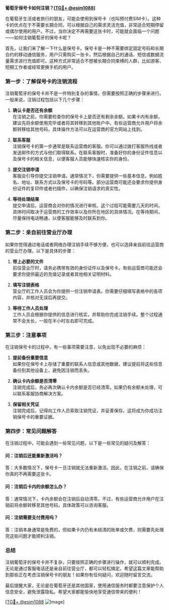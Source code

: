 **葡萄牙保号卡如何注销？[[TG💪+ @esim1088](https://t.me/s/esim1088)]**

在葡萄牙生活或者旅行的朋友，可能会使用到保号卡（也叫预付费SIM卡）。这种卡的优点在于不需要长期合同，可以根据自己的需求灵活充值，非常适合短期停留或偶尔使用的用户。不过，当你决定不再需要这张卡时，可能就会面临一个问题——如何注销葡萄牙的保号卡呢？

首先，让我们来了解一下什么是保号卡。保号卡是一种不需要绑定固定号码和长期合约的移动通信服务，用户只需购买一张卡，然后根据自己的通话、短信或数据流量需求进行充值即可。这种方式非常适合不想被长期合同束缚的人群，比如游客、短期工作者或经常更换手机的用户。

### **第一步：了解保号卡的注销流程**
注销葡萄牙的保号卡并不是一件特别复杂的事情，但需要按照正确的步骤来进行。一般来说，注销过程包括以下几个步骤：

1. **确认卡是否还有余额**  
   在注销之前，你需要检查你的保号卡上是否还有剩余余额。如果卡内有余额，建议先将余额使用完毕或者将其转移到其他账户中。有些运营商允许用户将余额转移给其他号码，具体操作方法可以在运营商的官方网站上找到。

2. **联系客服**  
   注销保号卡的第一步通常是联系运营商的客服。你可以通过拨打客服热线或者发送邮件的方式与他们取得联系。在联系客服时，准备好你的身份证件信息以及保号卡的相关信息，以便客服人员能够快速核实你的身份。

3. **提交注销申请**  
   客服会引导你提交注销申请。通常情况下，你需要提供一些基本信息，例如姓名、地址、联系方式以及保号卡的号码等。部分运营商可能还会要求你提供身份证件的复印件或者扫描件，以确保注销请求的真实性。

4. **等待处理结果**  
   提交申请后，运营商会对你的情况进行审核。这个过程可能需要几天的时间，具体时间取决于运营商的工作效率以及你所在地区的具体情况。在等待期间，尽量保持电话畅通，以便客服能够及时联系到你。

### **第二步：亲自前往营业厅办理**
如果你觉得通过电话或者网络办理注销手续不够方便，也可以选择亲自前往运营商的营业厅办理。以下是具体的步骤：

1. **带上必要的文件**  
   前往营业厅时，请务必携带有效的身份证件以及保号卡。有些运营商可能还会要求你提供最近的充值记录或者其他相关证明材料。

2. **填写注销表格**  
   营业厅的工作人员会为你提供一份注销申请表。你需要仔细填写表格中的各项内容，并核对无误后再提交。

3. **等待工作人员处理**  
   工作人员会根据你提供的信息进行核实，并帮助你完成注销手续。整个过程通常不会太长，一般在半小时左右即可完成。

### **第三步：注意事项**
在注销保号卡的过程中，有一些事项需要注意，以免出现不必要的麻烦：

1. **提前备份重要信息**  
   如果你在保号卡上存储了重要的联系人信息或其他数据，建议提前将这些信息备份到其他设备上，避免因注销而丢失。

2. **确认卡内余额是否清零**  
   注销完成后，务必再次确认卡内余额是否已经清零。如果仍有余额未处理，可以联系客服协商解决方案。

3. **保留相关凭证**  
   注销完成后，记得向工作人员索取注销凭证，并妥善保存。这将成为你成功注销保号卡的重要证据。

### **第四步：常见问题解答**
在注销过程中，可能会遇到一些常见问题，以下是一些常见的疑问及解答：

#### **问：注销后还能重新激活吗？**
答：大多数情况下，保号卡一旦注销就无法重新激活。因此，在注销之前，请确保你真的不再需要这张卡。

#### **问：注销后卡内的余额怎么办？**
答：通常情况下，卡内余额会在注销后自动清零。不过，有些运营商允许用户在注销前将余额转移至其他号码，具体政策可以咨询客服。

#### **问：注销需要支付费用吗？**
答：注销本身通常是免费的，但如果卡内仍有未结清的账单或欠费，则需要先处理完这些问题才能顺利注销。

### **总结**
注销葡萄牙的保号卡并不复杂，只要按照正确的步骤进行操作，就可以顺利完成。无论是通过客服电话还是亲自前往营业厅，都可以轻松搞定。希望这篇文章能帮助到那些正在考虑注销保号卡的朋友！如果你有任何疑问，欢迎随时留言交流。

最后提醒大家，无论是在葡萄牙还是其他国家，使用通信服务时都要注意保护个人信息安全，避免泄露隐私。希望大家都能愉快地享受通信带来的便利！

[[TG💪+ @esim1088](https://t.me/s/esim1088) ![Image](https://i.postimg.cc/4NQfJmqS/Snipaste-2025-05-13-00-14-12.png)]